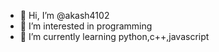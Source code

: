 - 👋 Hi, I’m @akash4102
- 👀 I’m interested in programming
- 🌱 I’m currently learning python,c++,javascript

<!---
akash4102/akash4102 is a ✨ special ✨ repository because its `README.md` (this file) appears on your GitHub profile.
You can click the Preview link to take a look at your changes.
--->
